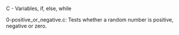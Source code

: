 C - Variables, if, else, while

0-positive_or_negative.c: Tests whether a random number is positive, negative or zero.
